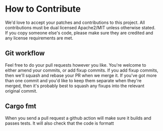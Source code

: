 # How to Contribute

We'd love to accept your patches and contributions to this project. All
contributions must be dual licensed Apache2/MIT unless otherwise stated. If you
copy someone else's code, please make sure they are credited and any license
requirements are met.

## Git workflow

Feel free to do your pull requests however you like. You're welcome to either
amend your commits, or add fixup commits. If you add fixup commits, then we'll
squash and rebase your PR when we merge it. If you've got more than one commit
and you'd like to keep them separate when they're merged, then it's probably
best to squash any fixups into the relevant original commit.

## Cargo fmt

When you send a pull request a github action will make sure it builds and passes
tests. It will also check that the code is formatt